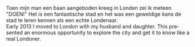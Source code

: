 <div lang="nl">
Toen mijn man een baan aangeboden kreeg in Londen zei ik meteen "DOEN!" Het is
een fantastische stad en het was een geweldige kans de stad te leren kennen als
een echte Londenaar.
</div>

<div lang="en">
Early 2013 I moved to London with my husband and daughter. This presented an enormous
opportunity to explore the city and get it to know like a real Londoner.
</div>
